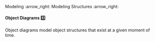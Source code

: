 <link rel="stylesheet" href="{{baseUrl}}/css/textbook.css">

<div class="website-content">

<div id="path">Modeling :arrow_right: Modeling Structures :arrow_right:</div>

<div id="title">

#### Object Diagrams :three:

</div>

<div id="body">

Object diagrams model object structures that exist at a given moment of time.

<dynamic-panel src="../../../uml/objectDiagrams/objectStructures/embed.md" header="UML: Object Diagrams: Object Structures" is-open></dynamic-panel>

</div>

</div>
